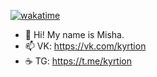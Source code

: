 [![wakatime](https://wakatime.com/badge/user/4ecb4b09-98a8-4536-8672-282a3d39bf4b.svg)](https://wakatime.com/@4ecb4b09-98a8-4536-8672-282a3d39bf4b)
- 👋 Hi! My name is Misha.
- 📫 VK: https://vk.com/kyrtion
- ☕ TG: https://t.me/kyrtion
<!---
- 👀 I’m interested in ...
- 🌱 I’m currently learning ...
- 💞️ I’m looking to collaborate on ...
- 📫 How to reach me ...


kyrtion/kyrtion is a ✨ special ✨ repository because its `README.md` (this file) appears on your GitHub profile.
You can click the Preview link to take a look at your changes.
--->
